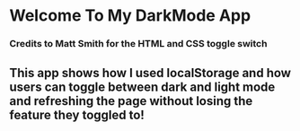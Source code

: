 # Welcome To My DarkMode App
### Credits to Matt Smith for the HTML and CSS toggle switch
## This app shows how I used localStorage and how users can toggle between dark and light mode and refreshing the page without losing the feature they toggled to!
